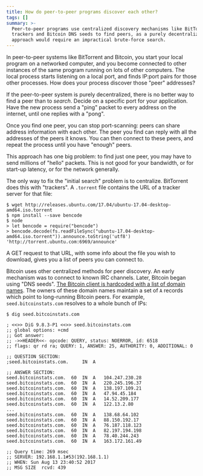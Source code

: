 ```yaml
---
title: How do peer-to-peer programs discover each other?
tags: []
summary: >-
  Peer-to-peer programs use centralized discovery mechanisms like BitTorrent
  trackers and Bitcoin DNS seeds to find peers, as a purely decentralized
  approach would require an impractical brute-force search.
---
```


In peer-to-peer systems like BitTorrent and Bitcoin, you start your local program on a networked computer, and you become connected to other instances of the same program running on lots of other computers. The local process starts listening on a local port, and finds IP:port pairs for those other processes. How does your process discover those "peer" addresses?

If the peer-to-peer system is purely decentralized, there is no better way to find a peer than to _search_. Decide on a specific port for your application. Have the new process send a "ping" packet to every address on the internet, until one replies with a "pong".

Once you find one peer, you can stop port-scanning: peers can share address information with each other. The peer you find can reply with all the addresses of the peers it knows. You can then connect to these peers, and repeat the process until you have "enough" peers.

This approach has one big problem: to find just one peer, you may have to send millions of "hello" packets. This is not good for your bandwidth, or for start-up latency, or for the network generally.

The only way to fix the "initial search" problem is to centralize. BitTorrent does this with "trackers". A `.torrent` file contains the URL of a tracker server for that file:

```
$ wget http://releases.ubuntu.com/17.04/ubuntu-17.04-desktop-amd64.iso.torrent
$ npm install --save bencode
$ node
> let bencode = require("bencode")
> bencode.decode(fs.readFileSync("ubuntu-17.04-desktop-amd64.iso.torrent")).announce.toString('utf8')
'http://torrent.ubuntu.com:6969/announce'
```

A GET request to that URL, with some info about the file you wish to download, gives you a list of peers you can connect to.

Bitcoin uses other centralized methods for peer discovery. An early mechanism was to connect to known IRC channels. Later, Bitcoin began using "DNS seeds". [The Bitcoin client is hardcoded with a list of domain names](https://github.com/bitcoin/bitcoin/blob/0.14/src/chainparams.cpp#L122-L127). The owners of these domain names maintain a set of `A` records which point to long-running Bitcoin peers. For example, `seed.bitcoinstats.com` resolves to a whole bunch of IPs:

```
$ dig seed.bitcoinstats.com

; <<>> DiG 9.8.3-P1 <<>> seed.bitcoinstats.com
;; global options: +cmd
;; Got answer:
;; ->>HEADER<<- opcode: QUERY, status: NOERROR, id: 6518
;; flags: qr rd ra; QUERY: 1, ANSWER: 25, AUTHORITY: 0, ADDITIONAL: 0

;; QUESTION SECTION:
;seed.bitcoinstats.com.		IN	A

;; ANSWER SECTION:
seed.bitcoinstats.com.	60	IN	A	104.247.230.28
seed.bitcoinstats.com.	60	IN	A	220.245.196.37
seed.bitcoinstats.com.	60	IN	A	138.197.109.21
seed.bitcoinstats.com.	60	IN	A	47.94.45.184
seed.bitcoinstats.com.	60	IN	A	14.52.209.177
seed.bitcoinstats.com.	60	IN	A	122.13.2.80
...
seed.bitcoinstats.com.	60	IN	A	138.68.64.102
seed.bitcoinstats.com.	60	IN	A	88.150.192.17
seed.bitcoinstats.com.	60	IN	A	76.187.118.123
seed.bitcoinstats.com.	60	IN	A	82.197.194.198
seed.bitcoinstats.com.	60	IN	A	78.40.244.243
seed.bitcoinstats.com.	60	IN	A	163.172.161.49

;; Query time: 269 msec
;; SERVER: 192.168.1.1#53(192.168.1.1)
;; WHEN: Sun Aug 13 23:40:52 2017
;; MSG SIZE  rcvd: 439
```
